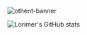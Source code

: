 ![othent-banner](https://user-images.githubusercontent.com/90644448/236233890-db9eea8f-fa48-4dbc-84db-ebd8be81a6b5.png)

![Lorimer's GitHub stats](https://github-readme-stats.vercel.app/api?username=lorimerjenkins&show=reviews)

